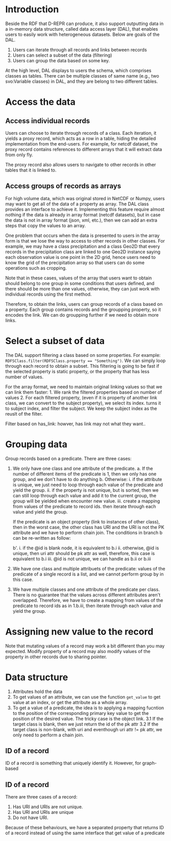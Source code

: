# Introduction

Beside the RDF that D-REPR can produce, it also support outputting data in a in-memory data structure, called data access layer (DAL), that enables users to easily work with heterogeneous datasets. Below are goals of the DAL.
1. Users can iterate through all records and links between records
2. Users can select a subset of the data (filtering)
3. Users can group the data based on some key.

At the high level, DAL displays to users the schema, which comprises classes as tables. There can be multiple classes of same name (e.g., two svo:Variable classes) in DAL, and they are belong to two different tables.

# Access the data

## Access individual records

Users can choose to iterate through records of a class. Each iteration, it yields a proxy record, which acts as a row in a table, hiding the detailed implementation from the end-users. For example, for netcdf dataset, the proxy record contains references to different arrays that it will extract data from only fly. 

The proxy record also allows users to navigate to other records in other tables that it is linked to.

## Access groups of records as arrays

For high volume data, which was original stored in NetCDF or Numpy, users may want to get all of the data of a property as array. The DAL class provides an interface to achieve it. Implementing this feature require almost nothing if the data is already in array format (netcdf datasets), but in case the data is not in array format (json, xml, etc.), then we can add an extra steps that copy the values to an array.

One problem that occurs when the data is presented to users in the array form is that we lose the way to access to other records in other classes. For example, we may have a class precipitation and a class Geo2D that every records in the precipitation class are linked to one Geo2D instance saying each observation value is one point in the 2D grid, hence users need to know the grid of the precipitation array so that users can do some operations such as cropping. 

Note that in these cases, values of the array that users want to obtain should belong to one group in some conditions that users defined, and there should be more than one values, otherwise, they can just 
work with individual records using the first method.

Therefore, to obtain the links, users can group records of a class based on a property. Each group contains records and the groupping property, so it encodes the link. We can do groupping further if we need to obtain more links.

# Select a subset of data

The DAL support filtering a class based on some properties. For example: `RDFSClass.filter(RDFSClass.property == "Something")`. We can simply loop through each record to obtain a subset. This filtering is going to be fast if the selected property is static property, or the property that has less number of values.

For the array format, we need to maintain original linking values so that we can link them faster:
    1. We rank the filtered properties based on number of values
    2. For each filtered property, (even if it is property of another link class, we can convert to the subject property), we select its index. turns it to subject index, and filter the subject. We keep the subject index as the reuslt of the filter.


Filter based on has_link: howver, has link may not what they want..

# Grouping data

Group records based on a predicate. There are three cases:

1. We only have one class and one attribute of the predicate.
    a. If the number of different items of the predicate is 1, then we only has one group, and we don't have to do anything
    b. Otherwise:
        i. if the attribute is unique, we just need to loop through each value of the predicate and yield the group.
        ii. if the property is not unique, but is sorted, then we can still loop through each value and add it to the current group, the group
            will be yielded when encounter new value.
        iii. create a mapping from values of the predicate to record ids. then iterate through each value and yield the group.
    
    If the predicate is an object property (link to instances of other class), then in the worst case, the other class
    has URI and the URI is not the PK attribute and we have to perform chain join. The conditions in branch b can be re-written
    as follow:
    
    b'.
        i. if the @id is blank node, it is equivalent to b.i
        ii. otherwise, @id is unique, then uri attr should be pk attr as well, therefore, this case is equivalent to b.i
        iii. @id is not unique, we can handle as b.ii or b.iii
2. We have one class and multiple attribuets of the predicate: values of the predicate of a single record is a list, and 
    we cannot perform group by in this case.
3. We have multiple classes and one attribute of the predicate per class.
    There is no guarantee that the values across different attributes aren't overlapped. Therefore, we have to create
    a mapping from values of the predicate to record ids as in 1.b.iii, then iterate through each value and yield the group.

# Assigning new value to the record

Note that mutating values of a record may work a bit different than you may expected. 
Modify property of a record may also modify values of the property in other records due to sharing
pointer.

# Data structure

1. Attributes hold the data
2. To get values of an attribute, we can use the function `get_value` to get value at an index, or get the attribute as 
a whole array.
3. To get a value of a predicate, the idea is to applying a mapping fucntion to the position of the corresponding primary key value to get the position of the desired value. The tricky case is the object link.
    3.1 If the target class is blank, then we just return the id of the pk attr
    3.2 If the target class is non-blank, with uri and eventhough uri attr != pk attr, we only need to 
    perform a chain join.

## ID of a record

ID of a record is something that uniquely identify it. However, for graph-based 

## ID of a record

There are three cases of a record:
1. Has URI and URIs are not unique.
2. Has URI and URIs are unique
3. Do not have URI.

Because of these behaviours, we have a separated property that returns ID of a record instead of using the same interface that get value of a predicate

